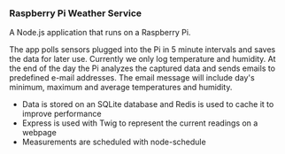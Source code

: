 ### Raspberry Pi Weather Service

A Node.js application that runs on a Raspberry Pi.

The app polls sensors plugged into the Pi in 5 minute intervals and saves the data for later use. Currently we only log temperature and humidity.
At the end of the day the Pi analyzes the captured data and sends emails to predefined e-mail addresses.
The email message will include day's minimum, maximum and average temperatures and humidity.

* Data is stored on an SQLite database and Redis is used to cache it to improve performance
* Express is used with Twig to represent the current readings on a webpage
* Measurements are scheduled with node-schedule
